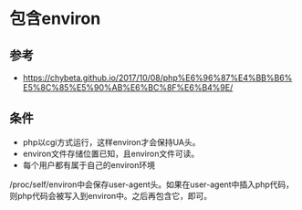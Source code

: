 # 包含environ

## 参考

- https://chybeta.github.io/2017/10/08/php%E6%96%87%E4%BB%B6%E5%8C%85%E5%90%AB%E6%BC%8F%E6%B4%9E/

## 条件

- php以cgi方式运行，这样environ才会保持UA头。
- environ文件存储位置已知，且environ文件可读。
- 每个用户都有属于自己的environ环境

/proc/self/environ中会保存user-agent头。如果在user-agent中插入php代码，则php代码会被写入到environ中。之后再包含它，即可。
